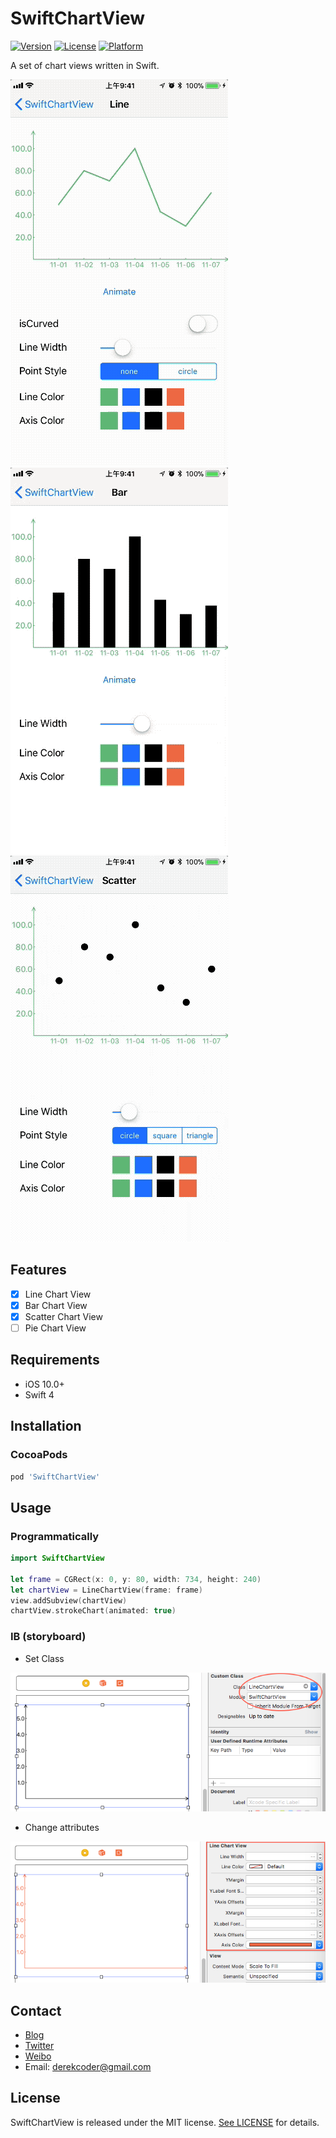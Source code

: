 # SwiftChartView
[![Version](https://img.shields.io/cocoapods/v/SwiftChartView.svg?style=flat)](http://cocoapods.org/pods/SwiftChartView)
[![License](https://img.shields.io/cocoapods/l/SwiftChartView.svg?style=flat)](http://cocoapods.org/pods/SwiftChartView)
[![Platform](https://img.shields.io/cocoapods/p/SwiftChartView.svg?style=flat)](http://cocoapods.org/pods/SwiftChartView)

A set of chart views written in Swift.

<img src="https://github.com/derekcoder/SwiftChartView/blob/master/SwiftChartViewDemo/line_demo.gif">
<img src="https://github.com/derekcoder/SwiftChartView/blob/master/SwiftChartViewDemo/bar_demo.gif">
<img src="https://github.com/derekcoder/SwiftChartView/blob/master/SwiftChartViewDemo/scatter_demo.gif">

## Features

- [x] Line Chart View
- [x] Bar Chart View
- [x] Scatter Chart View
- [ ] Pie Chart View

## Requirements

- iOS 10.0+
- Swift 4

## Installation

### CocoaPods

```ruby
pod 'SwiftChartView'
```

## Usage

### Programmatically

```swift
import SwiftChartView

let frame = CGRect(x: 0, y: 80, width: 734, height: 240)
let chartView = LineChartView(frame: frame)
view.addSubview(chartView)
chartView.strokeChart(animated: true)
```

### IB (storyboard)

- Set Class
<img src="https://github.com/derekcoder/SwiftChartView/blob/master/SwiftChartViewDemo/setclass.png">

- Change attributes
<img src="https://github.com/derekcoder/SwiftChartView/blob/master/SwiftChartViewDemo/attributes.png">


## Contact

- [Blog](http://blog.derekcoder.com)
- [Twitter](https://twitter.com/derekcoder_)
- [Weibo](https://weibo.com/u/6155322764)
- Email: derekcoder@gmail.com

## License

SwiftChartView is released under the MIT license. [See LICENSE](https://github.com/derekcoder/SwiftChartView/blob/master/LICENSE) for details.

